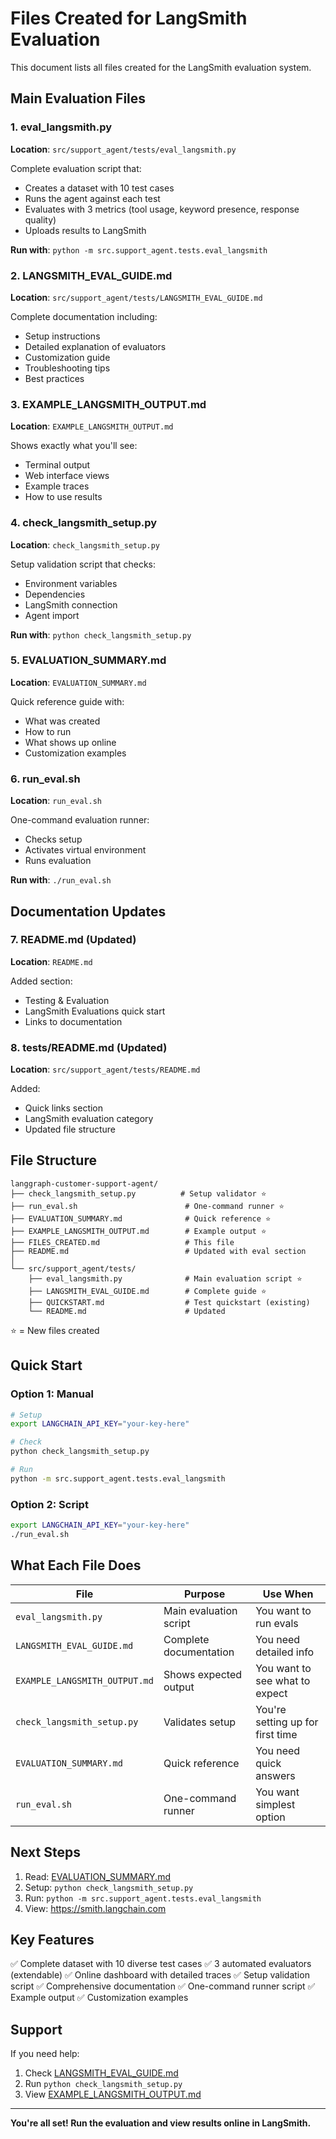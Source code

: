 # Files Created for LangSmith Evaluation

This document lists all files created for the LangSmith evaluation system.

## Main Evaluation Files

### 1. eval_langsmith.py
**Location**: `src/support_agent/tests/eval_langsmith.py`

Complete evaluation script that:
- Creates a dataset with 10 test cases
- Runs the agent against each test
- Evaluates with 3 metrics (tool usage, keyword presence, response quality)
- Uploads results to LangSmith

**Run with**: `python -m src.support_agent.tests.eval_langsmith`

### 2. LANGSMITH_EVAL_GUIDE.md
**Location**: `src/support_agent/tests/LANGSMITH_EVAL_GUIDE.md`

Complete documentation including:
- Setup instructions
- Detailed explanation of evaluators
- Customization guide
- Troubleshooting tips
- Best practices

### 3. EXAMPLE_LANGSMITH_OUTPUT.md
**Location**: `EXAMPLE_LANGSMITH_OUTPUT.md`

Shows exactly what you'll see:
- Terminal output
- Web interface views
- Example traces
- How to use results

### 4. check_langsmith_setup.py
**Location**: `check_langsmith_setup.py`

Setup validation script that checks:
- Environment variables
- Dependencies
- LangSmith connection
- Agent import

**Run with**: `python check_langsmith_setup.py`

### 5. EVALUATION_SUMMARY.md
**Location**: `EVALUATION_SUMMARY.md`

Quick reference guide with:
- What was created
- How to run
- What shows up online
- Customization examples

### 6. run_eval.sh
**Location**: `run_eval.sh`

One-command evaluation runner:
- Checks setup
- Activates virtual environment
- Runs evaluation

**Run with**: `./run_eval.sh`

## Documentation Updates

### 7. README.md (Updated)
**Location**: `README.md`

Added section:
- Testing & Evaluation
- LangSmith Evaluations quick start
- Links to documentation

### 8. tests/README.md (Updated)
**Location**: `src/support_agent/tests/README.md`

Added:
- Quick links section
- LangSmith evaluation category
- Updated file structure

## File Structure

```
langgraph-customer-support-agent/
├── check_langsmith_setup.py          # Setup validator ⭐
├── run_eval.sh                        # One-command runner ⭐
├── EVALUATION_SUMMARY.md              # Quick reference ⭐
├── EXAMPLE_LANGSMITH_OUTPUT.md        # Example output ⭐
├── FILES_CREATED.md                   # This file
├── README.md                          # Updated with eval section
│
└── src/support_agent/tests/
    ├── eval_langsmith.py              # Main evaluation script ⭐
    ├── LANGSMITH_EVAL_GUIDE.md        # Complete guide ⭐
    ├── QUICKSTART.md                  # Test quickstart (existing)
    └── README.md                      # Updated
```

⭐ = New files created

## Quick Start

### Option 1: Manual
```bash
# Setup
export LANGCHAIN_API_KEY="your-key-here"

# Check
python check_langsmith_setup.py

# Run
python -m src.support_agent.tests.eval_langsmith
```

### Option 2: Script
```bash
export LANGCHAIN_API_KEY="your-key-here"
./run_eval.sh
```

## What Each File Does

| File | Purpose | Use When |
|------|---------|----------|
| `eval_langsmith.py` | Main evaluation script | You want to run evals |
| `LANGSMITH_EVAL_GUIDE.md` | Complete documentation | You need detailed info |
| `EXAMPLE_LANGSMITH_OUTPUT.md` | Shows expected output | You want to see what to expect |
| `check_langsmith_setup.py` | Validates setup | You're setting up for first time |
| `EVALUATION_SUMMARY.md` | Quick reference | You need quick answers |
| `run_eval.sh` | One-command runner | You want simplest option |

## Next Steps

1. Read: [EVALUATION_SUMMARY.md](EVALUATION_SUMMARY.md)
2. Setup: `python check_langsmith_setup.py`
3. Run: `python -m src.support_agent.tests.eval_langsmith`
4. View: https://smith.langchain.com

## Key Features

✅ Complete dataset with 10 diverse test cases
✅ 3 automated evaluators (extendable)
✅ Online dashboard with detailed traces
✅ Setup validation script
✅ Comprehensive documentation
✅ One-command runner script
✅ Example output
✅ Customization examples

## Support

If you need help:
1. Check [LANGSMITH_EVAL_GUIDE.md](src/support_agent/tests/LANGSMITH_EVAL_GUIDE.md)
2. Run `python check_langsmith_setup.py`
3. View [EXAMPLE_LANGSMITH_OUTPUT.md](EXAMPLE_LANGSMITH_OUTPUT.md)

---

**You're all set! Run the evaluation and view results online in LangSmith.**
